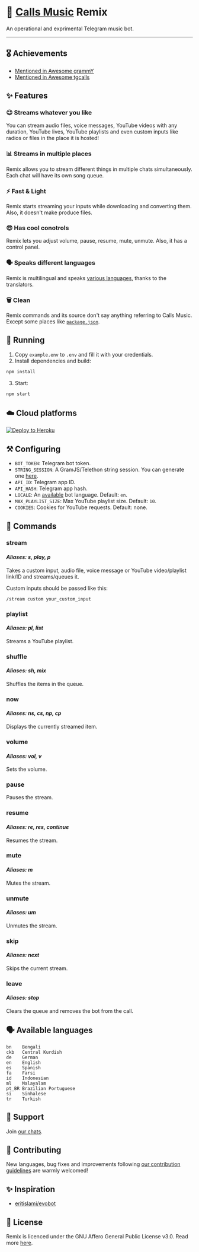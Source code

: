# 🎵 [Calls Music](https://github.com/callsmusic) Remix

An operational and exprimental Telegram music bot.

---

## 🎖 Achievements

-   [Mentioned in Awesome grammY](https://github.com/grammyjs/awesome-grammY)
-   [Mentioned in Awesome tgcalls](https://github.com/tgcalls/awesome-tgcalls)

## ✨ Features

### 😉 Streams whatever you like

You can stream audio files, voice messages, YouTube videos with any duration, YouTube lives, YouTube playlists and even custom inputs like radios or files in the place it is hosted!

### 📊 Streams in multiple places

Remix allows you to stream different things in multiple chats simultaneously. Each chat will have its own song queue.

### ⚡️ Fast & Light

Remix starts streaming your inputs while downloading and converting them. Also, it doesn't make produce files.

### 😎 Has cool conotrols

Remix lets you adjust volume, pause, resume, mute, unmute. Also, it has a control panel.

### 🗣 Speaks different languages

Remix is multilingual and speaks [various languages](#available-languages), thanks to the translators.

### 🗑 Clean

Remix commands and its source don't say anything referring to Calls Music. Except some places like [`package.json`](./package.json).

## 🚀 Running

1. Copy `example.env` to `.env` and fill it with your credentials.
2. Install dependencies and build:

```bash
npm install
```

3. Start:

```bash
npm start
```

## ☁️ Cloud platforms

[![Deploy to Heroku](https://www.herokucdn.com/deploy/button.svg)](https://heroku.com/deploy?template=https://github.com/callsmusic/CallsMusicRemix)

## ⚒ Configuring

-   `BOT_TOKEN`: Telegram bot token.
-   `STRING_SESSION`: A GramJS/Telethon string session. You can generate one [here](https://ssg.rojser.best/).
-   `API_ID`: Telegram app ID.
-   `API_HASH`: Telegram app hash.
-   `LOCALE`: An [available](#available-languages) bot language. Default: `en`.
-   `MAX_PLAYLIST_SIZE`: Max YouTube playlist size. Default: `10`.
-   `COOKIES`: Cookies for YouTube requests. Default: none.

## 📄 Commands

### stream

#### _Aliases: s, play, p_

Takes a custom input, audio file, voice message or YouTube video/playlist link/ID and streams/queues it.

Custom inputs should be passed like this:

```text
/stream custom your_custom_input
```

### playlist

#### _Aliases: pl, list_

Streams a YouTube playlist.

### shuffle

#### _Aliases: sh, mix_

Shuffles the items in the queue.

### now

#### _Aliases: ns, cs, np, cp_

Displays the currently streamed item.

### volume

#### _Aliases: vol, v_

Sets the volume.

### pause

Pauses the stream.

### resume

#### _Aliases: re, res, continue_

Resumes the stream.

### mute

#### _Aliases: m_

Mutes the stream.

### unmute

#### _Aliases: um_

Unmutes the stream.

### skip

#### _Aliases: next_

Skips the current stream.

### leave

#### _Aliases: stop_

Clears the queue and removes the bot from the call.

## 🗣 Available languages

```text
bn    Bengali
ckb   Central Kurdish
de    German
en    English
es    Spanish
fa    Farsi
id    Indonesian
ml    Malayalam
pt_BR Brazilian Portuguese
si    Sinhalese
tr    Turkish
```

## 🛫 Support

Join [our chats](https://callsmusic.me).

## 💜 Contributing

New languages, bug fixes and improvements following [our contribution guidelines](./CONTRIBUTING.md) are warmly welcomed!

## ✨ Inspiration

-   [eritislami/evobot](https://github.com/eritislami/evobot)

## 📃 License

Remix is licenced under the GNU Affero General Public License v3.0. Read more [here](./LICENSE).
